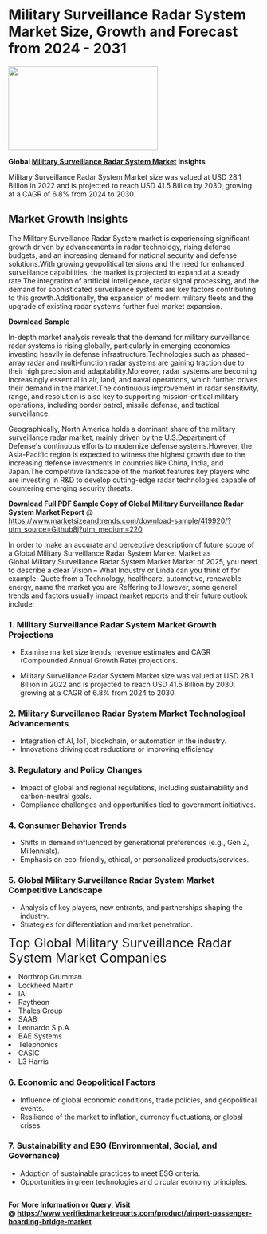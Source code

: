<H1>Military Surveillance Radar System Market Size, Growth and Forecast from 2024 - 2031</H1><img class="aligncenter size-medium wp-image-584254" src="https://thirdeyenews.in/wp-content/uploads/2024/09/Global-Market-Research-300x168.jpeg" alt="" width="300" height="168" /><p><strong>Global&nbsp;<a href="https://www.marketsizeandtrends.com/download-sample/419920/?utm_source=Github8j?utm_medium=220">Military Surveillance Radar System Market</a> Insights</strong></p><p>Military Surveillance Radar System Market size was valued at USD 28.1 Billion in 2022 and is projected to reach USD 41.5 Billion by 2030, growing at a CAGR of 6.8% from 2024 to 2030.</p><p><h2>Market Growth Insights</h2> <p>The Military Surveillance Radar System market is experiencing significant growth driven by advancements in radar technology, rising defense budgets, and an increasing demand for national security and defense solutions.With growing geopolitical tensions and the need for enhanced surveillance capabilities, the market is projected to expand at a steady rate.The integration of artificial intelligence, radar signal processing, and the demand for sophisticated surveillance systems are key factors contributing to this growth.Additionally, the expansion of modern military fleets and the upgrade of existing radar systems further fuel market expansion.</p> <p><strong>Download Sample</strong></p> <p>In-depth market analysis reveals that the demand for military surveillance radar systems is rising globally, particularly in emerging economies investing heavily in defense infrastructure.Technologies such as phased-array radar and multi-function radar systems are gaining traction due to their high precision and adaptability.Moreover, radar systems are becoming increasingly essential in air, land, and naval operations, which further drives their demand in the market.The continuous improvement in radar sensitivity, range, and resolution is also key to supporting mission-critical military operations, including border patrol, missile defense, and tactical surveillance.</p> <p>Geographically, North America holds a dominant share of the military surveillance radar market, mainly driven by the U.S.Department of Defense's continuous efforts to modernize defense systems.However, the Asia-Pacific region is expected to witness the highest growth due to the increasing defense investments in countries like China, India, and Japan.The competitive landscape of the market features key players who are investing in R&D to develop cutting-edge radar technologies capable of countering emerging security threats.</p> <p><span class=""><strong>Download Full PDF Sample Copy of Global Military Surveillance Radar System Market Report</strong> @ <a href="https://www.marketsizeandtrends.com/download-sample/419920/?utm_source=Github8j?utm_medium=220" target="_blank">https://www.marketsizeandtrends.com/download-sample/419920/?utm_source=Github8j?utm_medium=220</a></span></p><p>In order to make an accurate and perceptive description of future scope of a Global&nbsp;Military Surveillance Radar System Market Market as Global&nbsp;Military Surveillance Radar System Market Market of 2025, you need to describe a clear Vision &ndash; What Industry or Linda can you think of for example: Quote from a Technology, healthcare, automotive, renewable energy, name the market you are Reffering to.However, some general trends and factors usually impact market reports and their future outlook include:</p><h3>1.&nbsp;<strong>Military Surveillance Radar System Market Growth Projections</strong></h3><ul><li>Examine market size trends, revenue estimates and CAGR (Compounded Annual Growth Rate) projections.</li><li><p>Military Surveillance Radar System Market size was valued at USD 28.1 Billion in 2022 and is projected to reach USD 41.5 Billion by 2030, growing at a CAGR of 6.8% from 2024 to 2030.</p></li></ul><h3>2.&nbsp;<strong>Military Surveillance Radar System Market Technological Advancements</strong></h3><ul><li>Integration of AI, IoT, blockchain, or automation in the industry.</li><li>Innovations driving cost reductions or improving efficiency.</li></ul><h3>3.&nbsp;<strong>Regulatory and Policy Changes</strong></h3><ul><li>Impact of global and regional regulations, including sustainability and carbon-neutral goals.</li><li>Compliance challenges and opportunities tied to government initiatives.</li></ul><h3>4.&nbsp;<strong>Consumer Behavior Trends</strong></h3><ul><li>Shifts in demand influenced by generational preferences (e.g., Gen Z, Millennials).</li><li>Emphasis on eco-friendly, ethical, or personalized products/services.</li></ul><h3>5.&nbsp;<strong>Global Military Surveillance Radar System Market Competitive Landscape</strong></h3><ul><li>Analysis of key players, new entrants, and partnerships shaping the industry.</li><li>Strategies for differentiation and market penetration.</li></ul><p data-pm-slice="1 1 []"><span style="color: inherit; font-family: inherit; font-size: 25px;">Top Global Military Surveillance Radar System Market Companies</span></p><div class="" data-test-id=""><p><li>Northrop Grumman</li><li> Lockheed Martin</li><li> IAI</li><li> Raytheon</li><li> Thales Group</li><li> SAAB</li><li> Leonardo S.p.A.</li><li> BAE Systems</li><li> Telephonics</li><li> CASIC</li><li> L3 Harris</li></p></div><h3>6.&nbsp;<strong>Economic and Geopolitical Factors</strong></h3><ul><li>Influence of global economic conditions, trade policies, and geopolitical events.</li><li>Resilience of the market to inflation, currency fluctuations, or global crises.</li></ul><h3>7.&nbsp;<strong>Sustainability and ESG (Environmental, Social, and Governance)</strong></h3><ul><li>Adoption of sustainable practices to meet ESG criteria.</li><li>Opportunities in green technologies and circular economy principles.</li></ul><h2><strong style="font-size: 14px;">For More Information or Query, Visit @&nbsp;</strong><a style="background-color: #ffffff; font-size: 14px;" href="https://www.marketsizeandtrends.com/report/military-surveillance-radar-system-market/" target="_blank">https://www.verifiedmarketreports.com/product/airport-passenger-boarding-bridge-market</a></h2>